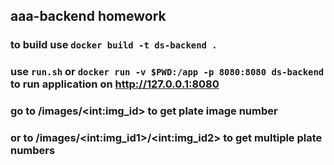 ## aaa-backend homework
### to build use `docker build -t ds-backend .`
### use `run.sh` or `docker run -v $PWD:/app -p 8080:8080 ds-backend` to run application on http://127.0.0.1:8080
### go to /images/&lt;int:img_id&gt; to get plate image number
### or to /images/&lt;int:img_id1&gt;/&lt;int:img_id2&gt; to get multiple plate numbers
